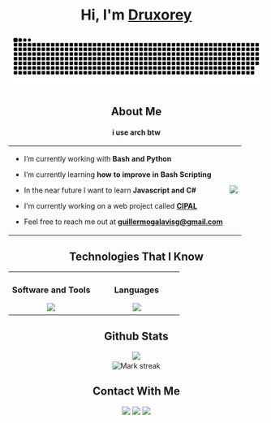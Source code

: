 
<!--! Title !-->

<h1 align="center">Hi, I'm <a href="https://druxorey.github.io/druxorey/">Druxorey</a></h1>

![snake](resources/grid-snake.svg)

<!--! About Me !-->

<h2 align="center">About Me</h2>
<h4 align="center">i use arch btw</h5>

<table align="center">
<td>

- I’m currently working with **Bash and Python**

- I’m currently learning **how to improve in Bash Scripting**

- In the near future I want to learn **Javascript and C#**

- I'm currently working on a web project called **[CIPAL](https://cipalonline.github.io/)**

- Feel free to reach me out at **guillermogalavisg@gmail.com**
  
</td>
<td>
    <div align="right"><img src="https://github-readme-stats.vercel.app/api/top-langs/?username=Druxorey&langs_count=10&theme=dracula&layout=compact&bg_color=00000000&"/></div>
</td>

</table>

<!--! Technologies That I Know !-->

<h2 align="center">Technologies That I Know</h2>

<table align="center">

<td style="vertical-align: top; width:50%; text-align:center;">
<h3 align="center">Software and Tools</h3>
<img src="https://skillicons.dev/icons?i=discord,ps,ai,github,vscode&perline=5"/>
</td>

<td style="vertical-align: top; width:50%; text-align:center;">
<h3 align="center">Languages</h3>
<img src="https://skillicons.dev/icons?i=git,html,css,linux,arch,bash,md,neovim,py,anaconda&perline=5"/>
</td>

</table>

<!--! Github Stats !-->

<h2 align="center">Github Stats</h2>

<div align="center">
<img src="https://github-readme-stats.vercel.app/api?username=druxorey&theme=dracula&show_icons=true&count_private=true&bg_color=00000000&"/>

<br>

<img alt="Mark streak" src="https://github-readme-streak-stats.herokuapp.com/?user=druxorey&theme=dracula&hide_border=false&bg_color=00000000&"/>
</div>

<!--! Contact With Me !-->

<h2 align="center">Contact With Me</h2>

<div align="center">

[<img src ="https://img.shields.io/badge/website-%23.svg?&style=for-the-badge&logo=www&logoColor=white%22&color=1F1F28">](https://druxorey.github.io/druxorey/)
[<img src="https://img.shields.io/badge/linkedin-%2312100E.svg?&style=for-the-badge&logo=linkedin&logoColor=white&color=1F1F28" />](https://www.linkedin.com/in/guillermo-galav%C3%ADs-065b4928b/)
[<img src="https://img.shields.io/badge/gmail-%2312100E.svg?&style=for-the-badge&logo=gmail&logoColor=white&color=1F1F28" />](mailto:druxorey@gmail.com)

</div>

